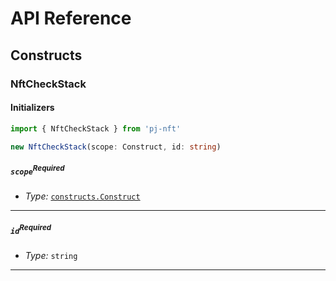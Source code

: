# API Reference <a name="API Reference"></a>

## Constructs <a name="Constructs"></a>

### NftCheckStack <a name="pj-nft.NftCheckStack"></a>

#### Initializers <a name="pj-nft.NftCheckStack.Initializer"></a>

```typescript
import { NftCheckStack } from 'pj-nft'

new NftCheckStack(scope: Construct, id: string)
```

##### `scope`<sup>Required</sup> <a name="pj-nft.NftCheckStack.parameter.scope"></a>

- *Type:* [`constructs.Construct`](#constructs.Construct)

---

##### `id`<sup>Required</sup> <a name="pj-nft.NftCheckStack.parameter.id"></a>

- *Type:* `string`

---








